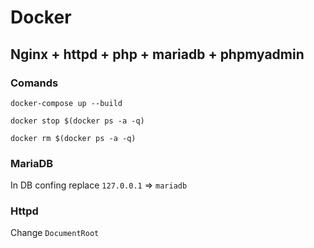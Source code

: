 # Docker
## Nginx + httpd + php + mariadb + phpmyadmin

### Comands
`docker-compose up --build`

`docker stop $(docker ps -a -q)`

`docker rm $(docker ps -a -q)`

### MariaDB
In DB confing replace `127.0.0.1` => `mariadb` 

### Httpd
Change `DocumentRoot`
